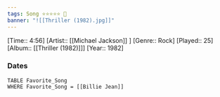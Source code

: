 ```yaml
---
tags: Song ⭐⭐⭐⭐⭐ 💛
banner: "![[Thriller (1982).jpg]]"
---
```

[Time:: 4:56]
[Artist:: [[Michael Jackson]] ]
[Genre:: Rock]
[Played:: 25]
[Album:: [[Thriller (1982)]]]
[Year:: 1982]
### Dates
````dataview
TABLE Favorite_Song
WHERE Favorite_Song = [[Billie Jean]]
````